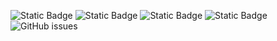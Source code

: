 ![Static Badge](https://img.shields.io/badge/blacklists-60-000000) ![Static Badge](https://img.shields.io/badge/blacklisted-0-cc0000) ![Static Badge](https://img.shields.io/badge/whitelisted-2243-00CC00) ![Static Badge](https://img.shields.io/badge/streaming_blacklist-28107-000000) ![GitHub issues](https://img.shields.io/github/issues/fabriziosalmi/blacklists)
